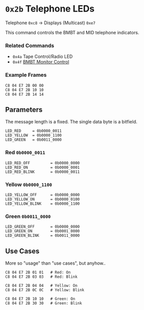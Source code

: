 # `0x2b` Telephone LEDs

Telephone `0xc8` → Displays (Multicast) `0xe7`

This command controls the BMBT and MID telephone indicators.

### Related Commands

- `0x4a` Tape Control/Radio LED
- `0x4f` [BMBT Monitor Control](../bmbt/4f.md)

### Example Frames

    C8 04 E7 2B 00 00
    C8 04 E7 2B 10 10
    C8 04 E7 2B 14 14

## Parameters

The message length is a fixed. The single data byte is a bitfield.
    
    LED_RED     = 0b0000_0011
    LED_YELLOW  = 0b0000_1100
    LED_GREEN   = 0b0011_0000
    
### Red `0b0000_0011`
    
    LED_RED_OFF         = 0b0000_0000
    LED_RED_ON          = 0b0000_0001
    LED_RED_BLINK       = 0b0000_0011

### Yellow `0b0000_1100`

    LED_YELLOW_OFF      = 0b0000_0000
    LED_YELLOW_ON       = 0b0000_0100
    LED_YELLOW_BLINK    = 0b0000_1100

### Green `0b0011_0000`

    LED_GREEN_OFF       = 0b0000_0000
    LED_GREEN_ON        = 0b0001_0000
    LED_GREEN_BLINK     = 0b0011_0000

## Use Cases

More so "usage" than "use cases", but anyhow..

    C8 04 E7 2B 01 01   # Red: On
    C8 04 E7 2B 03 03   # Red: Blink
            
    C8 04 E7 2B 04 04   # Yellow: On
    C8 04 E7 2B 0C 0C   # Yellow: Blink
    
    C8 04 E7 2B 10 10   # Green: On
    C8 04 E7 2B 30 30   # Green: Blink